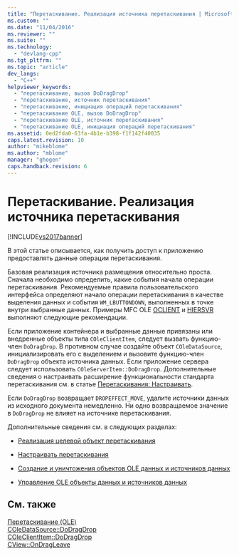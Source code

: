 ```yaml
---
title: "Перетаскивание. Реализация источника перетаскивания | Microsoft Docs"
ms.custom: ""
ms.date: "11/04/2016"
ms.reviewer: ""
ms.suite: ""
ms.technology: 
  - "devlang-cpp"
ms.tgt_pltfrm: ""
ms.topic: "article"
dev_langs: 
  - "C++"
helpviewer_keywords: 
  - "перетаскивание, вызов DoDragDrop"
  - "перетаскивание, источник перетаскивания"
  - "перетаскивание, инициация операций перетаскивания"
  - "перетаскивание OLE, вызов DoDragDrop"
  - "перетаскивание OLE, источник перетаскивания"
  - "перетаскивание OLE, инициация операций перетаскивания"
ms.assetid: 0ed2fda0-63fa-4b1e-b398-f1f142f40035
caps.latest.revision: 10
author: "mikeblome"
ms.author: "mblome"
manager: "ghogen"
caps.handback.revision: 6
---
```

# Перетаскивание. Реализация источника перетаскивания
[!INCLUDE[vs2017banner](../assembler/inline/includes/vs2017banner.md)]

В этой статье описывается, как получить доступ к приложению предоставлять данные операции перетаскивания.  
  
 Базовая реализация источника размещения относительно проста.  Сначала необходимо определить, какие события начала операции перетаскивания.  Рекомендуемые правила пользовательского интерфейса определяют начало операции перетаскивания в качестве выделения данных и события `WM_LBUTTONDOWN`, выполненных в точке внутри выбранные данных.  Примеры MFC OLE [OCLIENT](../top/visual-cpp-samples.md) и [HIERSVR](../top/visual-cpp-samples.md) выполняют следующие рекомендации.  
  
 Если приложение контейнера и выбранные данные привязаны или внедренные объекты типа `COleClientItem`, следует вызвать функцию\-член `DoDragDrop`.  В противном случае создайте объект `COleDataSource`, инициализировать его с выделением и вызовите функцию\-член `DoDragDrop` объекта источника данных.  Если приложение сервера следует использовать `COleServerItem::DoDragDrop`.  Дополнительные сведения о настраивать расширение функциональности стандарта перетаскивания см. в статье [Перетаскивания: Настраивать](../Topic/Drag%20and%20Drop:%20Customizing.md).  
  
 Если `DoDragDrop` возвращает `DROPEFFECT_MOVE`, удалите источники данных из исходного документа немедленно.  Ни одно возвращаемое значение в `DoDragDrop` не влияет на источнике перетаскивания.  
  
 Дополнительные сведения см. в следующих разделах:  
  
-   [Реализация целевой объект перетаскивания](../mfc/drag-and-drop-implementing-a-drop-target.md)  
  
-   [Настраивать перетаскивания](../Topic/Drag%20and%20Drop:%20Customizing.md)  
  
-   [Создание и уничтожения объектов OLE данных и источников данных](../mfc/data-objects-and-data-sources-creation-and-destruction.md)  
  
-   [Управление OLE объекты данных и источников данных](../mfc/data-objects-and-data-sources-manipulation.md)  
  
## См. также  
 [Перетаскивание \(OLE\)](../mfc/drag-and-drop-ole.md)   
 [COleDataSource::DoDragDrop](../Topic/COleDataSource::DoDragDrop.md)   
 [COleClientItem::DoDragDrop](../Topic/COleClientItem::DoDragDrop.md)   
 [CView::OnDragLeave](../Topic/CView::OnDragLeave.md)